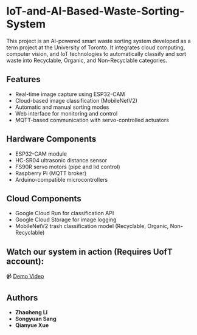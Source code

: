 # IoT-and-AI-Based-Waste-Sorting-System
This project is an AI-powered smart waste sorting system developed as a term project at the University of Toronto. It integrates cloud computing, computer vision, and IoT technologies to automatically classify and sort waste into Recyclable, Organic, and Non-Recyclable categories.

## Features

- Real-time image capture using ESP32-CAM
- Cloud-based image classification (MobileNetV2)
- Automatic and manual sorting modes
- Web interface for monitoring and control
- MQTT-based communication with servo-controlled actuators

## Hardware Components

- ESP32-CAM module
- HC-SR04 ultrasonic distance sensor
- FS90R servo motors (pipe and lid control)
- Raspberry Pi (MQTT broker)
- Arduino-compatible microcontrollers

## Cloud Components

- Google Cloud Run for classification API
- Google Cloud Storage for image logging
- MobileNetV2 trash classification model (Recyclable, Organic, Non-Recyclable)

## Watch our system in action (Requires UofT account):  
📹 [Demo Video](https://play.library.utoronto.ca/watch/f9eee6b63e604408a42305ec975bc442)

## Authors

- **Zhaoheng Li** 
- **Songyuan Sang**  
- **Qianyue Xue** 
